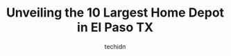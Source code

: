 ---
layout: ampstory
image: https://i0.wp.com/www.depkes.org/wp-content/uploads/2023/06/home-depot-0-in-el-paso-tx-1685966569.jpeg?resize=640,853
author: techidn
featured: false
description: Discover the impressive array of Home Depot options in El Paso TX, where you can find 10 of the largest Home Depot establishments in the area. From renowned classics to hidden gems, El Paso 
title: Unveiling the 10 Largest Home Depot in El Paso TX
cover:
   title: Unveiling the 10 Largest Home Depot in El Paso TX
   subtitle: Rickpate
   background: https://www.depkes.org/wp-content/uploads/2023/06/home-depot-0-in-el-paso-tx-1685966569.jpeg

pages: 
 - layout: thirds
   top: <h1>#1 The Home Depot</h1>
   bottom: "<p>A great store for your construction or remodeling needs. The staff is usually very willing to help. Bought my Traeger pellet smoker here and so far very happy with it. I </p>"
   background: https://www.depkes.org/wp-content/uploads/2023/06/home-depot-1-in-el-paso-tx-1685966570.jpeg
   backgroundblur: true
 - layout: thirds
   top: <h1>#2 The Home Depot</h1>
   bottom: "<p>7545 N Mesa St, El Paso, TX 79912, United States</p>"
   background: https://www.depkes.org/wp-content/uploads/2023/06/home-depot-2-in-el-paso-tx-1685966570.jpeg
   cta:
      link: https://www.depkes.org/blog/unveiling-the-10-largest-home-depot-in-el-paso-tx/
      text: Unveiling the 10 Largest Home Depot in El Paso TX
 - layout: thirds
   top: <h1>#3 The Home Depot López Mateos</h1>
   bottom: "<p>Av. Adolfo López Mateos 2729, Melchor Ocampo, 32380 Cd Juárez, Chih., Mexico</p>"
   background: https://www.depkes.org/wp-content/uploads/2023/06/home-depot-3-in-el-paso-tx-1685966570.jpeg
   cta:
      link: https://www.depkes.org/blog/unveiling-the-10-largest-home-depot-in-el-paso-tx/
      text: Unveiling the 10 Largest Home Depot in El Paso TX
 - layout: thirds
   top: <h1>#4 The Window Depot</h1>
   bottom: "<p>11345 Pellicano Dr, El Paso, TX 79936, United States</p>"
   background: https://images.unsplash.com/photo-1591393223703-56fe1347ac62?ixlib=rb-4.0.3&ixid=MnwxMjA3fDB8MHxwaG90by1wYWdlfHx8fGVufDB8fHx8&auto=format&fit=crop&w=640&h=853&q=80
   cta:
      link: https://www.depkes.org/blog/unveiling-the-10-largest-home-depot-in-el-paso-tx/
      text: Unveiling the 10 Largest Home Depot in El Paso TX
 - layout: thirds
   top: <h1>#5 Pro Desk</h1>
   bottom: "<p>11360 Rojas Dr, El Paso, TX 79936, United States</p>"
   background: https://images.unsplash.com/photo-1557672172-298e090bd0f1?ixlib=rb-4.0.3&ixid=MnwxMjA3fDB8MHxwaG90by1wYWdlfHx8fGVufDB8fHx8&auto=format&fit=crop&w=640&h=853&q=80
   cta:
      link: https://www.depkes.org/blog/unveiling-the-10-largest-home-depot-in-el-paso-tx/
      text: Unveiling the 10 Largest Home Depot in El Paso TX
 - layout: thirds
   top: <h1>#6 Tool & Truck Rental Center at The Home Depot</h1>
   bottom: "<p>12221 Montwood Dr, El Paso, TX 79938, United States</p>"
   background: https://plus.unsplash.com/premium_photo-1664640458616-3c74f8cb4589?ixlib=rb-4.0.3&ixid=MnwxMjA3fDB8MHxwaG90by1wYWdlfHx8fGVufDB8fHx8&auto=format&fit=crop&w=640&h=853&q=80
   cta:
      link: https://www.depkes.org/blog/unveiling-the-10-largest-home-depot-in-el-paso-tx/
      text: Unveiling the 10 Largest Home Depot in El Paso TX
 - layout: thirds
   top: <h1>#7 The Home Depot Pro Specialty Trades</h1>
   bottom: "<p>7145 Industrial Ave Rear, El Paso, TX 79915, United States</p>"
   background: https://images.unsplash.com/photo-1574169208507-84376144848b?ixlib=rb-4.0.3&ixid=MnwxMjA3fDB8MHxwaG90by1wYWdlfHx8fGVufDB8fHx8&auto=format&fit=crop&w=640&h=853&q=80
   cta:
      link: https://www.depkes.org/blog/unveiling-the-10-largest-home-depot-in-el-paso-tx/
      text: Unveiling the 10 Largest Home Depot in El Paso TX
 - layout: thirds
   middle: Continue reading...
   background: https://images.unsplash.com/photo-1484589065579-248aad0d8b13?ixlib=rb-4.0.3&ixid=MnwxMjA3fDB8MHxwaG90by1wYWdlfHx8fGVufDB8fHx8&auto=format&fit=crop&w=640&h=853&q=80
   cta:
      link: https://www.depkes.org/blog/unveiling-the-10-largest-home-depot-in-el-paso-tx/
      text: Unveiling the 10 Largest Home Depot in El Paso TX
      
---